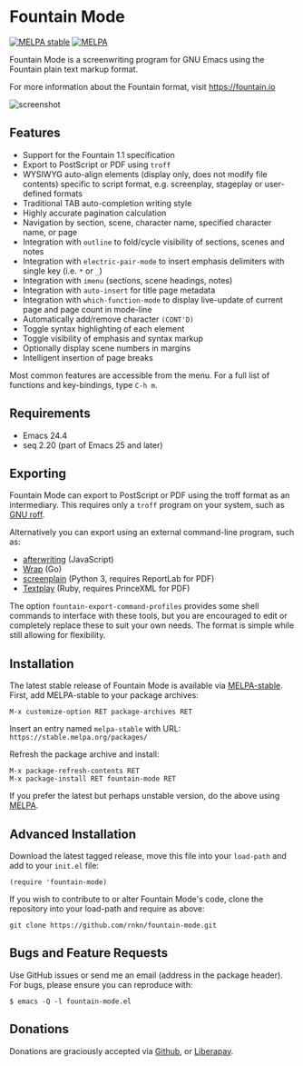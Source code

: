 Fountain Mode
=============

[![MELPA stable](https://stable.melpa.org/packages/fountain-mode-badge.svg)][1]
[![MELPA](https://melpa.org/packages/fountain-mode-badge.svg)][2]

Fountain Mode is a screenwriting program for GNU Emacs using the
Fountain plain text markup format.

For more information about the Fountain format, visit <https://fountain.io>

![screenshot](screenshots/02.png)


Features
--------

 - Support for the Fountain 1.1 specification
 - Export to PostScript or PDF using `troff`
 - WYSIWYG auto-align elements (display only, does not modify file
   contents) specific to script format, e.g. screenplay, stageplay or
   user-defined formats
 - Traditional TAB auto-completion writing style
 - Highly accurate pagination calculation
 - Navigation by section, scene, character name, specified character
   name, or page
 - Integration with `outline` to fold/cycle visibility of sections,
   scenes and notes
 - Integration with `electric-pair-mode` to insert emphasis delimiters
   with single key (i.e. `*` or `_`)
 - Integration with `imenu` (sections, scene headings, notes)
 - Integration with `auto-insert` for title page metadata
 - Integration with `which-function-mode` to display live-update of current
   page and page count in mode-line
 - Automatically add/remove character `(CONT'D)`
 - Toggle syntax highlighting of each element
 - Toggle visibility of emphasis and syntax markup
 - Optionally display scene numbers in margins
 - Intelligent insertion of page breaks

Most common features are accessible from the menu. For a full list of
functions and key-bindings, type `C-h m`.


Requirements
------------

 - Emacs 24.4
 - seq 2.20 (part of Emacs 25 and later)


Exporting
---------

Fountain Mode can export to PostScript or PDF using the troff format as
an intermediary. This requires only a `troff` program on your system,
such as [GNU roff](https://www.gnu.org/software/groff/).

Alternatively you can export using an external command-line program,
such as:

 - [afterwriting](https://github.com/ifrost/afterwriting-labs/blob/master/docs/clients.md) (JavaScript)
 - [Wrap](https://github.com/Wraparound/wrap) (Go)
 - [screenplain](https://github.com/vilcans/screenplain) (Python 3, requires ReportLab for PDF)
 - [Textplay](https://github.com/olivertaylor/Textplay) (Ruby, requires PrinceXML for PDF)

The option `fountain-export-command-profiles` provides some shell
commands to interface with these tools, but you are encouraged to edit
or completely replace these to suit your own needs. The format is simple
while still allowing for flexibility.


Installation
------------

The latest stable release of Fountain Mode is available via
[MELPA-stable][1]. First, add MELPA-stable to your package archives:

    M-x customize-option RET package-archives RET
    
Insert an entry named `melpa-stable` with URL: `https://stable.melpa.org/packages/`

Refresh the package archive and install:

	M-x package-refresh-contents RET
	M-x package-install RET fountain-mode RET

If you prefer the latest but perhaps unstable version, do the above
using [MELPA][2].


Advanced Installation
---------------------

Download the latest tagged release, move this file into your `load-path`
and add to your `init.el` file:

    (require 'fountain-mode)

If you wish to contribute to or alter Fountain Mode's code, clone the
repository into your load-path and require as above:

    git clone https://github.com/rnkn/fountain-mode.git


Bugs and Feature Requests
-------------------------

Use GitHub issues or send me an email (address in the package header).
For bugs, please ensure you can reproduce with:

    $ emacs -Q -l fountain-mode.el

[1]: https://stable.melpa.org/#/fountain-mode
[2]: https://melpa.org/#/fountain-mode


Donations
---------

Donations are graciously accepted via [Github][3], or [Liberapay][4].

[3]: https://github.com/sponsors/rnkn
[4]: https://liberapay.com/rnkn/
